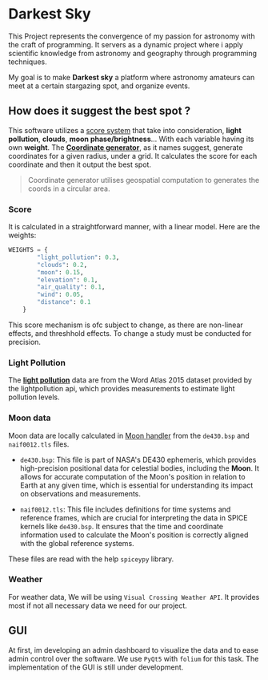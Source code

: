 # Darkest Sky

This Project represents the convergence of my passion for astronomy with the craft of programming. It servers as a dynamic project where i apply scientific knowledge from astronomy and geography through programming techniques.

My goal is to make **Darkest sky** a platform where astronomy amateurs can meet at a certain stargazing spot, and organize events.

## How does it suggest the best spot ?

This software utilizes a [score system](./src/Processing/ScoreCalculator.py) that take into consideration, **light pollution**, **clouds**, **moon phase/brightness**... With each variable having its own **weight**. The [**Coordinate generator**](./src/Processing/CoordinateGenerator.py), as it names suggest, generate coordinates for a given radius, under a grid. It calculates the score for each coordinate and then it output the best spot. 
 
> Coordinate generator utilises geospatial computation to generates the coords in a circular area.
### Score 
It is calculated in a straightforward manner, with a linear model. Here are the weights:

```python
WEIGHTS = {
        "light_pollution": 0.3,
        "clouds": 0.2,
        "moon": 0.15,
        "elevation": 0.1,
        "air_quality": 0.1,
        "wind": 0.05,
        "distance": 0.1
    }
```
This score mechanism is ofc subject to change, as there are non-linear effects, and threshhold effects. To change a study must be conducted for precision.


### Light Pollution
The [**light pollution**](./src/DataSource.py) data are from the Word Atlas 2015 dataset provided by the lightpollution api, which provides measurements to estimate light pollution levels.

### Moon data
Moon data are locally calculated in [Moon handler](./src/Processing/MoonHandler.py) from the `de430.bsp` and `naif0012.tls` files.
 - `de430.bsp`:  This file is part of NASA's DE430 ephemeris, which provides high-precision positional data for celestial bodies, including the **Moon**. It allows for accurate computation of the Moon's position in relation to Earth at any given time, which is essential for understanding its impact on observations and measurements.     

 - `naif0012.tls`: This file includes definitions for time systems and reference frames, which are crucial for interpreting the data in SPICE kernels like `de430.bsp`. It ensures that the time and coordinate information used to calculate the Moon's position is correctly aligned with the global reference systems.

These files are read with the help `spiceypy` library.

### Weather
For weather data, We will be using `Visual Crossing Weather API`. It provides most if not all necessary data we need for our project.

## GUI
At first, im developing an admin dashboard to visualize the data and to ease admin control over the software.
We use `PyQt5` with `folium` for this task. The implementation of the GUI is still under development.



